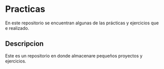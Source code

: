 # Practicas
En este repositorio se encuentran algunas de las prácticas y ejercicios que e realizado.
## Descripcion
Este es un repositorio en donde almacenare pequeños proyectos y ejercicios.
